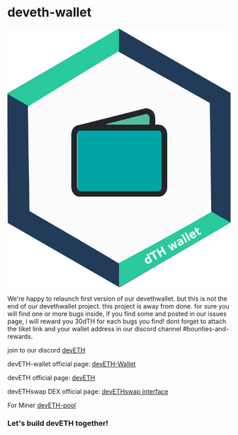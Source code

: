 # deveth-wallet


<div style="text-align: center;">
  <img src="https://raw.githubusercontent.com/devethorg/web/9e9890ff5201e1517be21eae1fe84fc2d951ebfb/src/assets/img/deveth_wallet.png" width: "150" margin: '0 auto 60px';"/>
</div>

We're happy to relaunch first version of our devethwallet. but this is not the end of our devethwallet project.
this project is away from done. for sure you will find one or more bugs inside,
if you find some and posted in our issues page, i will reward you 30dTH for each bugs you find! dont forget to attach the tiket link and your wallet address in our discord channel #bounties-and-rewards.

join to our discord <a href="https://discord.gg/pWzZKsbv" target="_blank">devETH</a>

devETH-wallet official page: <a href="https://www.devethwallet.de" target="_blank">devETH-Wallet</a>

devETH official page: <a href="https://www.deveth.org" target="_blank">devETH</a>

devETHswap DEX official page: <a href="https://www.devethswap.de" target="_blank">devETHswap interface</a>

For Miner <a href="https://cethpool.vkoskiv.com/" target="_blank">devETH-pool</a>


<h3>Let's build devETH together!</h3>


